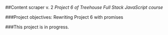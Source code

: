 ##Content scraper v. 2
*Project 6 of Treehouse Full Stack JavaScript course*

###Project objectives:
Rewriting Project 6 with promises

###This project is in progress.
